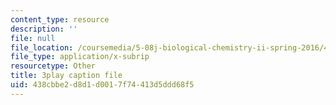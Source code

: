 ```yaml
---
content_type: resource
description: ''
file: null
file_location: /coursemedia/5-08j-biological-chemistry-ii-spring-2016/438cbbe2d8d1d0017f74413d5ddd68f5_3cwTBMI346I.srt
file_type: application/x-subrip
resourcetype: Other
title: 3play caption file
uid: 438cbbe2-d8d1-d001-7f74-413d5ddd68f5
---
```


